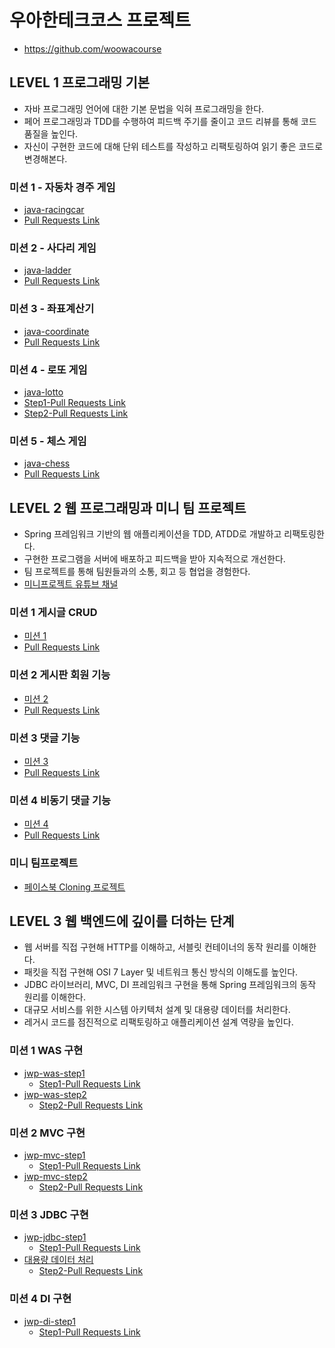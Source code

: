 # 우아한테크코스 프로젝트
- <https://github.com/woowacourse>


## LEVEL 1 프로그래밍 기본
- 자바 프로그래밍 언어에 대한 기본 문법을 익혀 프로그래밍을 한다.
- 페어 프로그래밍과 TDD를 수행하여 피드백 주기를 줄이고 코드 리뷰를 통해 코드 품질을 높인다.
- 자신이 구현한 코드에 대해 단위 테스트를 작성하고 리팩토링하여 읽기 좋은 코드로 변경해본다.

### 미션 1 - 자동차 경주 게임
- [java-racingcar](https://github.com/CODEMCD/java-racingcar-1/tree/CODEMCD)
- [Pull Requests Link](https://github.com/woowacourse/java-racingcar/pull/51)

### 미션 2 - 사다리 게임
- [java-ladder](https://github.com/CODEMCD/java-ladder/tree/CODEMCD)
- [Pull Requests Link](https://github.com/woowacourse/java-ladder/pull/14)

### 미션 3 - 좌표계산기
- [java-coordinate](https://github.com/CODEMCD/java-coordinate/tree/CODEMCD)
- [Pull Requests Link](https://github.com/woowacourse/java-coordinate/pull/10)

### 미션 4 - 로또 게임
- [java-lotto](https://github.com/CODEMCD/java-lotto-1/tree/CODEMCD)
- [Step1-Pull Requests Link](https://github.com/woowacourse/java-lotto/pull/10)
- [Step2-Pull Requests Link](https://github.com/woowacourse/java-lotto/pull/49)

### 미션 5 - 체스 게임
- [java-chess](https://github.com/CODEMCD/java-chess/tree/CODEMCD)
- [Pull Requests Link](https://github.com/woowacourse/java-chess/pull/25)


## LEVEL 2 웹 프로그래밍과 미니 팀 프로젝트
- Spring 프레임워크 기반의 웹 애플리케이션을 TDD, ATDD로 개발하고 리팩토링한다.
- 구현한 프로그램을 서버에 배포하고 피드백을 받아 지속적으로 개선한다.
- 팀 프로젝트를 통해 팀원들과의 소통, 회고 등 협업을 경험한다.
- [미니프로젝트 유튜브 채널](https://www.youtube.com/playlist?list=PLgXGHBqgT2TsWUA5puZimG3DDlJTd370Q)

### 미션 1 게시글 CRUD
- [미션 1](https://github.com/CODEMCD/jwp-blog/tree/CODEMCD)
- [Pull Requests Link](https://github.com/woowacourse/jwp-blog/pull/31)

### 미션 2 게시판 회원 기능
- [미션 2](https://github.com/CODEMCD/jwp-blog/tree/CODEMCD)
- [Pull Requests Link](https://github.com/woowacourse/jwp-blog/pull/55)

### 미션 3 댓글 기능
- [미션 3](https://github.com/CODEMCD/jwp-blog/tree/mission-03)
- [Pull Requests Link](https://github.com/woowacourse/jwp-blog/pull/140)

### 미션 4 비동기 댓글 기능
- [미션 4](https://github.com/CODEMCD/jwp-blog/tree/mission-04)
- [Pull Requests Link](https://github.com/woowacourse/jwp-blog/pull/171)

### 미니 팀프로젝트
- [페이스북 Cloning 프로젝트](https://github.com/1-sunshine/miniprojects-2019)


## LEVEL 3 웹 백엔드에 깊이를 더하는 단계
- 웹 서버를 직접 구현해 HTTP를 이해하고, 서블릿 컨테이너의 동작 원리를 이해한다.
- 패킷을 직접 구현해 OSI 7 Layer 및 네트워크 통신 방식의 이해도를 높인다.
- JDBC 라이브러리, MVC, DI 프레임워크 구현을 통해 Spring 프레임워크의 동작 원리를 이해한다.
- 대규모 서비스를 위한 시스템 아키텍처 설계 및 대용량 데이터를 처리한다.
- 레거시 코드를 점진적으로 리팩토링하고 애플리케이션 설계 역량을 높인다.

### 미션 1 WAS 구현
- [jwp-was-step1](https://github.com/CODEMCD/jwp-was/tree/step1)
  - [Step1-Pull Requests Link](https://github.com/woowacourse/jwp-was/pull/10)
- [jwp-was-step2](https://github.com/CODEMCD/jwp-was/tree/step2)
  - [Step2-Pull Requests Link](https://github.com/woowacourse/jwp-was/pull/68)

### 미션 2 MVC 구현
- [jwp-mvc-step1](https://github.com/CODEMCD/jwp-mvc/tree/step1)
  - [Step1-Pull Requests Link](https://github.com/woowacourse/jwp-mvc/pull/34)
- [jwp-mvc-step2](https://github.com/CODEMCD/jwp-mvc/tree/step2)
  - [Step2-Pull Requests Link](https://github.com/woowacourse/jwp-mvc/pull/72)

### 미션 3 JDBC 구현
- [jwp-jdbc-step1](https://github.com/CODEMCD/jwp-jdbc/tree/step1)
  - [Step1-Pull Requests Link](https://github.com/woowacourse/jwp-jdbc/pull/32)
- [대용량 데이터 처리](https://github.com/CODEMCD/jwp-jdbc/tree/step2)
  - [Step2-Pull Requests Link](https://github.com/woowacourse/jwp-jdbc/pull/64)

### 미션 4 DI 구현
- [jwp-di-step1](https://github.com/woowacourse/jwp-di/tree/CODEMCD)
  - [Step1-Pull Requests Link](https://github.com/woowacourse/jwp-di/pull/21)

